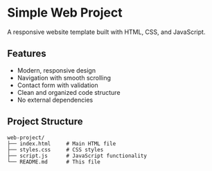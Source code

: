 # Simple Web Project

A responsive website template built with HTML, CSS, and JavaScript.

## Features

- Modern, responsive design
- Navigation with smooth scrolling
- Contact form with validation
- Clean and organized code structure
- No external dependencies

## Project Structure

```
web-project/
├── index.html     # Main HTML file
├── styles.css     # CSS styles
├── script.js      # JavaScript functionality
└── README.md      # This file
```


